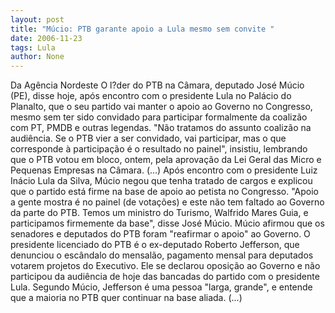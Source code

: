 ```yaml
---
layout: post
title: "Múcio: PTB garante apoio a Lula mesmo sem convite "
date: 2006-11-23
tags: Lula
author: None
---
```

Da Agência Nordeste
O l?der do PTB na Câmara, deputado José Múcio (PE), disse hoje, após encontro com o presidente Lula no Palácio do Planalto, que o seu partido vai manter o apoio ao Governo no Congresso, mesmo sem ter sido convidado para participar formalmente da coalizão com PT, PMDB e outras legendas. 
\"Não tratamos do assunto coalizão na audiência. Se o PTB vier a ser convidado, vai participar, mas o que corresponde à participação é o resultado no painel\", insistiu, lembrando que o PTB votou em bloco, ontem, pela aprovação da Lei Geral das Micro e Pequenas Empresas na Câmara. (...)
Após encontro com o presidente Luiz Inácio Lula da Silva, Múcio negou que tenha tratado de cargos e explicou que o partido está firme na base de apoio ao petista no Congresso. \"Apoio a gente mostra é no painel (de votações) e este não tem faltado ao Governo da parte do PTB. Temos um ministro do Turismo, Walfrido Mares Guia, e participamos firmemente da base\", disse José Múcio. Múcio afirmou que os senadores e deputados do PTB foram \"reafirmar o apoio\" ao Governo.
O presidente licenciado do PTB é o ex-deputado Roberto Jefferson, que denunciou o escândalo do mensalão, pagamento mensal para deputados votarem projetos do Executivo. Ele se declarou oposição ao Governo e não participou da audiência de hoje das bancadas do partido com o presidente Lula. Segundo Múcio, Jefferson é uma pessoa \"larga, grande\", e entende que a maioria no PTB quer continuar na base aliada. (...) 